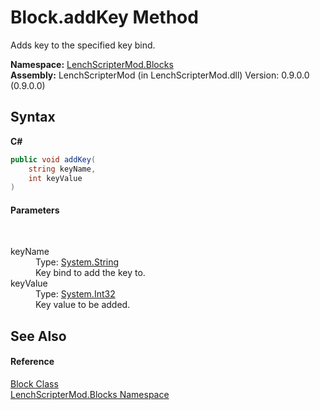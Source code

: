 # Block.addKey Method 
 

Adds key to the specified key bind.

**Namespace:**&nbsp;<a href="bfe8ba5f-eaee-19fd-8765-cab2e3e19e25">LenchScripterMod.Blocks</a><br />**Assembly:**&nbsp;LenchScripterMod (in LenchScripterMod.dll) Version: 0.9.0.0 (0.9.0.0)

## Syntax

**C#**<br />
``` C#
public void addKey(
	string keyName,
	int keyValue
)
```


#### Parameters
&nbsp;<dl><dt>keyName</dt><dd>Type: <a href="http://msdn2.microsoft.com/en-us/library/s1wwdcbf" target="_blank">System.String</a><br />Key bind to add the key to.</dd><dt>keyValue</dt><dd>Type: <a href="http://msdn2.microsoft.com/en-us/library/td2s409d" target="_blank">System.Int32</a><br />Key value to be added.</dd></dl>

## See Also


#### Reference
<a href="aac00e9a-37c0-2757-6409-8a72ddf80aff">Block Class</a><br /><a href="bfe8ba5f-eaee-19fd-8765-cab2e3e19e25">LenchScripterMod.Blocks Namespace</a><br />